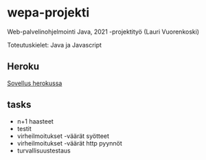 # wepa-projekti
Web-palvelinohjelmointi Java, 2021 -projektityö (Lauri Vuorenkoski)

Toteutuskielet: Java ja Javascript

## Heroku

[Sovellus herokussa](https://hidden-tundra-44605.herokuapp.com/)

## tasks

- n+1 haasteet
- testit
- virheilmoitukset -väärät syötteet
- virheilmoitukset -väärät http pyynnöt
- turvallisuustestaus

